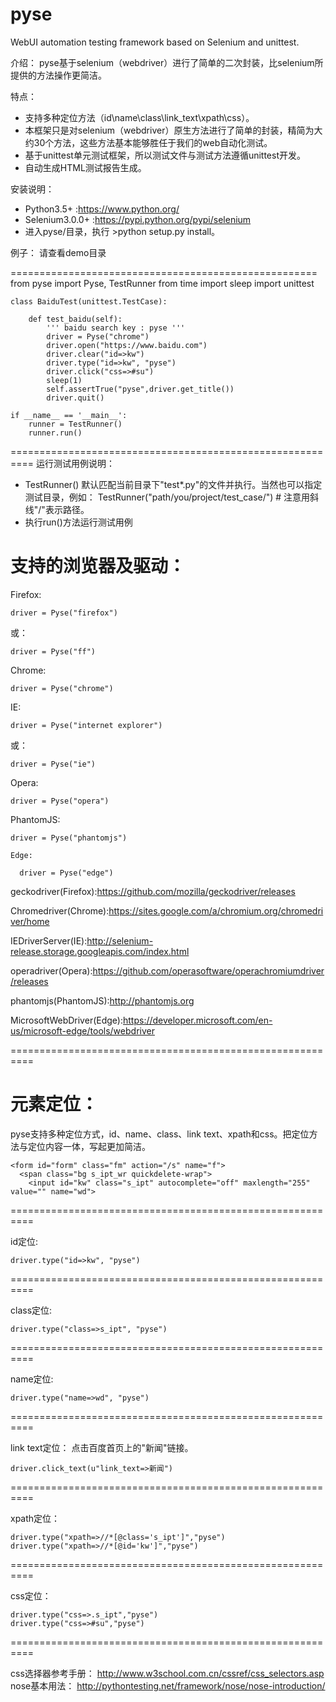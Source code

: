 # pyse
WebUI automation testing framework based on Selenium and unittest.

介绍：
  pyse基于selenium（webdriver）进行了简单的二次封装，比selenium所提供的方法操作更简洁。

特点：
* 支持多种定位方法（id\name\class\link_text\xpath\css）。
* 本框架只是对selenium（webdriver）原生方法进行了简单的封装，精简为大约30个方法，这些方法基本能够胜任于我们的web自动化测试。
* 基于unittest单元测试框架，所以测试文件与测试方法遵循unittest开发。
* 自动生成HTML测试报告生成。

安装说明：
* Python3.5+ :https://www.python.org/
* Selenium3.0.0+ :https://pypi.python.org/pypi/selenium
* 进入pyse/目录，执行 >python setup.py install。


例子：
   请查看demo目录

=====================================================
    from pyse import Pyse, TestRunner
    from time import sleep
    import unittest

    class BaiduTest(unittest.TestCase):

        def test_baidu(self):
            ''' baidu search key : pyse '''
            driver = Pyse("chrome")
            driver.open("https://www.baidu.com")
            driver.clear("id=>kw")
            driver.type("id=>kw", "pyse")
            driver.click("css=>#su")
            sleep(1)
            self.assertTrue("pyse",driver.get_title())
            driver.quit()

    if __name__ == '__main__':
        runner = TestRunner()
        runner.run()

==========================================================
运行测试用例说明：
* TestRunner() 默认匹配当前目录下"test*.py"的文件并执行。当然也可以指定测试目录，例如：
TestRunner("path/you/project/test_case/")  # 注意用斜线"/"表示路径。
* 执行run()方法运行测试用例

支持的浏览器及驱动：
==========================================================
  Firefox:

    driver = Pyse("firefox")  
  或：

    driver = Pyse("ff")

  Chrome:

    driver = Pyse("chrome")  

  IE:

    driver = Pyse("internet explorer")
  或：

    driver = Pyse("ie")

  Opera:

    driver = Pyse("opera")

  PhantomJS:

    driver = Pyse("phantomjs")

    Edge:

      driver = Pyse("edge")

geckodriver(Firefox):https://github.com/mozilla/geckodriver/releases

Chromedriver(Chrome):https://sites.google.com/a/chromium.org/chromedriver/home

IEDriverServer(IE):http://selenium-release.storage.googleapis.com/index.html

operadriver(Opera):https://github.com/operasoftware/operachromiumdriver/releases

phantomjs(PhantomJS):http://phantomjs.org

MicrosoftWebDriver(Edge):https://developer.microsoft.com/en-us/microsoft-edge/tools/webdriver

==========================================================

元素定位：
==========================================================
  pyse支持多种定位方式，id、name、class、link text、xpath和css。把定位方法与定位内容一体，写起更加简洁。

    <form id="form" class="fm" action="/s" name="f">
      <span class="bg s_ipt_wr quickdelete-wrap">
        <input id="kw" class="s_ipt" autocomplete="off" maxlength="255" value="" name="wd">
==========================================================

  id定位:

    driver.type("id=>kw", "pyse")
==========================================================

  class定位:

    driver.type("class=>s_ipt", "pyse")
==========================================================

  name定位:

    driver.type("name=>wd", "pyse")
==========================================================

  link text定位：
    点击百度首页上的"新闻"链接。

    driver.click_text(u"link_text=>新闻")
==========================================================

  xpath定位：

    driver.type("xpath=>//*[@class='s_ipt']","pyse")
    driver.type("xpath=>//*[@id='kw']","pyse")
==========================================================

  css定位：

    driver.type("css=>.s_ipt","pyse")
    driver.type("css=>#su","pyse")
==========================================================

  css选择器参考手册：
  http://www.w3school.com.cn/cssref/css_selectors.asp
  nose基本用法：
  http://pythontesting.net/framework/nose/nose-introduction/
